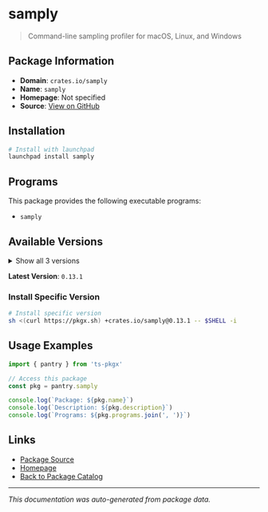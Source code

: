 # samply

> Command-line sampling profiler for macOS, Linux, and Windows

## Package Information

- **Domain**: `crates.io/samply`
- **Name**: `samply`
- **Homepage**: Not specified
- **Source**: [View on GitHub](https://github.com/pkgxdev/pantry/tree/main/projects/crates.io/samply/package.yml)

## Installation

```bash
# Install with launchpad
launchpad install samply
```

## Programs

This package provides the following executable programs:

- `samply`

## Available Versions

<details>
<summary>Show all 3 versions</summary>

- `0.13.1`, `0.13.0`, `0.12.0`

</details>

**Latest Version**: `0.13.1`

### Install Specific Version

```bash
# Install specific version
sh <(curl https://pkgx.sh) +crates.io/samply@0.13.1 -- $SHELL -i
```

## Usage Examples

```typescript
import { pantry } from 'ts-pkgx'

// Access this package
const pkg = pantry.samply

console.log(`Package: ${pkg.name}`)
console.log(`Description: ${pkg.description}`)
console.log(`Programs: ${pkg.programs.join(', ')}`)
```

## Links

- [Package Source](https://github.com/pkgxdev/pantry/tree/main/projects/crates.io/samply/package.yml)
- [Homepage](#)
- [Back to Package Catalog](../package-catalog.md)

---

*This documentation was auto-generated from package data.*
